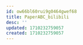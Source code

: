 ```yaml
---
id: ow66bl60rui9g0464gwef68
title: PaperABC_bilibili
desc: ''
updated: 1710232759057
created: 1710232759057
---
```

